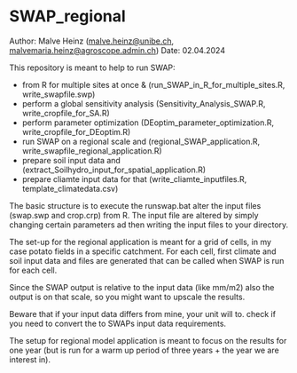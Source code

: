 # SWAP_regional

Author: Malve Heinz (malve.heinz@unibe.ch, malvemaria.heinz@agroscope.admin.ch)
Date: 02.04.2024

This repository is meant to help to run SWAP:

- from R  for multiple sites at once & (run_SWAP_in_R_for_multiple_sites.R, write_swapfile.swp)
- perform a global sensitivity analysis (Sensitivity_Analysis_SWAP.R, write_cropfile_for_SA.R)
- perform parameter optimization (DEoptim_parameter_optimization.R, write_cropfile_for_DEoptim.R)
- run SWAP on a regional scale and (regional_SWAP_application.R, write_swapfile_regional_application.R)
- prepare soil input data and (extract_Soilhydro_input_for_spatial_application.R)
- prepare cliamte input data for that (write_cliamte_inputfiles.R, template_climatedata.csv)

The basic structure is to execute the runswap.bat alter the input files (swap.swp and crop.crp) from R.
The input file are altered by simply changing certain parameters ad then writing the input files to your directory.

The set-up for the regional application is meant for a grid of cells, in my case potato fields in a specific catchment.
For each cell, first climate and soil input data and files are generated that can be called when SWAP is run for each cell.

Since the SWAP output is relative to the input data (like mm/m2) also the output is on that scale, so you might want to upscale the results. 

Beware that if your input data differs from mine, your unit will to. check if you need to convert the to SWAPs input data requirements.

The setup for regional model application is meant to focus on the results for one year (but is run for a warm up period of three years + the year we are interest in).


